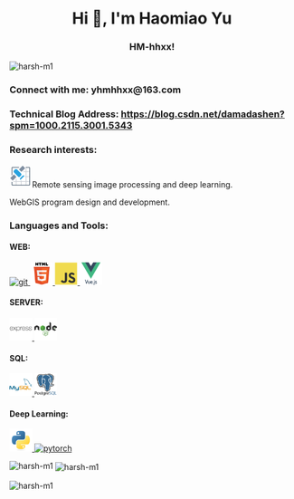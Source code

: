 <h1 align="center">Hi 👋, I'm Haomiao Yu</h1>
<h3 align="center">HM-hhxx!</h3>

<p align="left"> <img src="https://komarev.com/ghpvc/?username=harsh-m1&label=Profile%20views&color=0e75b6&style=flat" alt="harsh-m1" /> </p>

<h3 align="left">Connect with me: yhmhhxx@163.com</h3>
<h3 align="left">Technical Blog Address: <a href="https://blog.csdn.net/damadashen?spm=1000.2115.3001.5343">https://blog.csdn.net/damadashen?spm=1000.2115.3001.5343</a></h3>
<h3 align="left">Research interests:</h3>
<p align="left">
<svg t="1727321493564" class="icon" viewBox="0 0 1024 1024" version="1.1" xmlns="http://www.w3.org/2000/svg" p-id="4495" width="40" height="40"><path d="M96 96m32 0l768 0q32 0 32 32l0 768q0 32-32 32l-768 0q-32 0-32-32l0-768q0-32 32-32Z" fill="#FFFFFF" p-id="4496"></path><path d="M160 768l32-32h96v-96l32-32v128h192v-32h32v32h192v-192h-32v-32h32V320h-128l32-32h96V128h32v160h160v32h-160v192h160v32h-160v192h160v32h-160v160h-32v-160h-192v160h-32v-160H320v160H288v-160H160zM128 320V288v32z m160-192h32-32z" fill="#CDD1D7" p-id="4497"></path><path d="M128 128v320l-32 32V128a32 32 0 0 1 32-32h320l-32 32H128z m0 640v128h768V128h-160V96h160a32 32 0 0 1 32 32v768a32 32 0 0 1-32 32H128a32 32 0 0 1-32-32v-128h32z" fill="#5D6D7E" p-id="4498"></path><path d="M205.248 250.496l45.248-45.248a64 64 0 0 1 90.528 0l181.024 181.024a64 64 0 0 1 0 90.496l-45.28 45.28a64 64 0 0 1-90.496 0L205.248 341.024a64 64 0 0 1 0-90.528z m287.36 340.352l98.24-98.24a64 64 0 0 1 45.28-18.752h17.6a18.272 18.272 0 0 1 12.928 31.168l-161.6 161.6a18.272 18.272 0 0 1-31.2-12.896v-17.6a64 64 0 0 1 18.72-45.28z" fill="#27A2DF" p-id="4499"></path><path d="M201.696 427.968L314.88 541.12l-169.696 169.696L32 597.696l169.696-169.728z m226.272-226.24L597.696 32l113.12 113.152-169.696 169.696-113.152-113.152z" fill="#808FA1" p-id="4500"></path></svg>Remote sensing image processing and deep learning.
</p>
<p align="left">
 WebGIS program design and development.
</p>

<div>
    <h3 align="left">Languages and Tools:</h3>
    <h4 align="left">WEB:</h4>
    <p align="left">
        <a href="https://git-scm.com/" target="_blank" rel="noreferrer">
            <img src="https://www.vectorlogo.zone/logos/git-scm/git-scm-icon.svg" alt="git" width="40" height="40"/>
        </a>
        <a href="https://www.w3.org/html/" target="_blank" rel="noreferrer">
            <img src="https://raw.githubusercontent.com/devicons/devicon/master/icons/html5/html5-original-wordmark.svg" alt="html5" width="40" height="40"/>
        </a>
        <a href="https://developer.mozilla.org/en-US/docs/Web/JavaScript" target="_blank" rel="noreferrer">
            <img src="https://raw.githubusercontent.com/devicons/devicon/master/icons/javascript/javascript-original.svg" alt="javascript" width="40" height="40"/>
        </a>
        <a href="https://vuejs.org/" target="_blank" rel="noreferrer">
            <img src="https://raw.githubusercontent.com/devicons/devicon/master/icons/vuejs/vuejs-original-wordmark.svg" alt="vuejs" width="40" height="40"/>
        </a>
    </p>
    <h4 align="left">SERVER:</h4>
    <p align="left">
        <a href="https://expressjs.com" target="_blank" rel="noreferrer">
            <img src="https://raw.githubusercontent.com/devicons/devicon/master/icons/express/express-original-wordmark.svg" alt="express" width="40" height="40"/>
        </a>
        <a href="https://nodejs.org" target="_blank" rel="noreferrer">
            <img src="https://raw.githubusercontent.com/devicons/devicon/master/icons/nodejs/nodejs-original-wordmark.svg" alt="nodejs" width="40" height="40"/>
        </a>
    </p>
    <h4 align="left">SQL:</h4>
    <p align="left">
        <a href="https://www.mysql.com/" target="_blank" rel="noreferrer">
            <img src="https://raw.githubusercontent.com/devicons/devicon/master/icons/mysql/mysql-original-wordmark.svg" alt="mysql" width="40" height="40"/>
        </a>
        <a href="https://www.postgresql.org" target="_blank" rel="noreferrer">
            <img src="https://raw.githubusercontent.com/devicons/devicon/master/icons/postgresql/postgresql-original-wordmark.svg" alt="postgresql" width="40" height="40"/>
        </a>
    </p>
    <h4 align="left">Deep Learning:</h4>
    <p align="left">
        <a href="https://www.python.org" target="_blank" rel="noreferrer">
            <img src="https://raw.githubusercontent.com/devicons/devicon/master/icons/python/python-original.svg" alt="python" width="40" height="40"/>
        </a>
        <a href="https://pytorch.org/" target="_blank" rel="noreferrer">
            <img src="https://www.vectorlogo.zone/logos/pytorch/pytorch-icon.svg" alt="pytorch" width="40" height="40"/>
        </a>
    </p>
</div>



<p><img align="left" src="https://github-readme-stats.vercel.app/api/top-langs?username=harsh-m1&show_icons=true&locale=en&layout=compact" alt="harsh-m1" /></p>

<p>&nbsp;<img align="center" src="https://github-readme-stats.vercel.app/api?username=harsh-m1&show_icons=true&locale=en" alt="harsh-m1" /></p>

<p><img align="center" src="https://github-readme-streak-stats.herokuapp.com/?user=harsh-m1&" alt="harsh-m1" /></p>
